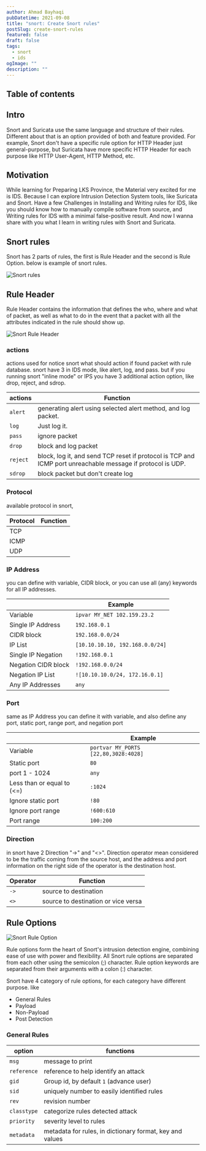 ```yaml
---
author: Ahmad Bayhaqi
pubDatetime: 2021-09-08
title: "snort: Create Snort rules"
postSlug: create-snort-rules
featured: false
draft: false
tags:
  - snort
  - ids
ogImage: ""
description: ""
---
```


## Table of contents

## Intro

Snort and Suricata use the same language and structure of their rules. Different
about that is an option provided of both and feature provided. For example, Snort
don't have a specific rule option for HTTP Header just general-purpose, but Suricata
have more specific HTTP Header for each purpose like HTTP User-Agent, HTTP Method,
etc.

## Motivation

While learning for Preparing LKS Province, the Material very excited for me is IDS.
Because I can explore Intrusion Detection System tools, like Suricata and Snort.
Have a few Challenges in Installing and Writing rules for IDS, like you should
know how to manually compile software from source, and Writing rules for IDS
with a minimal false-positive result. And now I wanna share with you what I learn
in writing rules with Snort and Suricata.

## Snort rules

Snort has 2 parts of rules, the first is Rule Header and the second is Rule Option. below is
example of snort rules.

![Snort rules](/assets/images/snort-rules.png)

## Rule Header

Rule Header contains the information that defines the who, where and what of packet, as well as what to do in the event that a packet with all the attributes indicated in the rule should show up.

![Snort Rule Header](/assets/images/rule-header-snort.png)

### actions

actions used for notice snort what should action if found packet with rule database.
snort have 3 in IDS mode, like alert, log, and pass. but if you running snort "inline mode" or IPS
you have 3 additional action option, like drop, reject, and sdrop.

| actions  | Function                                                                                                   |
| -------- | ---------------------------------------------------------------------------------------------------------- |
| `alert`  | generating alert using selected alert method, and log packet.                                              |
| `log`    | Just log it.                                                                                               |
| `pass`   | ignore packet                                                                                              |
| `drop`   | block and log packet                                                                                       |
| `reject` | block, log it, and send TCP reset if protocol is TCP and ICMP port unreachable message if protocol is UDP. |
| `sdrop`  | block packet but don't create log                                                                          |

### Protocol

available protocol in snort,

| Protocol | Function |
| -------- | -------- |
| TCP      |          |
| ICMP     |          |
| UDP      |          |

### IP Address

you can define with variable, CIDR block, or you can use all (any) keywords for
all IP addresses.

|                     | Example                         |
| ------------------- | ------------------------------- |
| Variable            | `ipvar MY_NET 102.159.23.2`     |
| Single IP Address   | `192.168.0.1`                   |
| CIDR block          | `192.168.0.0/24`                |
| IP List             | `[10.10.10.10, 192.168.0.0/24]` |
| Single IP Negation  | `!192.168.0.1`                  |
| Negation CIDR block | `!192.168.0.0/24`               |
| Negation IP List    | `![10.10.10.0/24, 172.16.0.1]`  |
| Any IP Addresses    | `any`                           |

### Port

same as IP Address you can define it with variable, and also define any port, static port, range port, and negation port

|                            | Example                              |
| -------------------------- | ------------------------------------ |
| Variable                   | `portvar MY_PORTS [22,80,3028:4028]` |
| Static port                | `80`                                 |
| port 1 - 1024              | `any`                                |
| Less than or equal to (<=) | `:1024`                              |
| Ignore static port         | `!80`                                |
| Ignore port range          | `!600:610`                           |
| Port range                 | `100:200`                            |

### Direction

in snort have 2 Direction "->" and "<>". Direction operator mean considered to be the traffic coming from the source host, and the address and port information on the right side of the operator is the destination host.

| Operator | Function                            |
| -------- | ----------------------------------- |
| `->`     | source to destination               |
| `<>`     | source to destination or vice versa |

## Rule Options

![Snort Rule Option](/assets/images/rule-option-snort.png)

Rule options form the heart of Snort's intrusion detection engine, combining ease of use with power and flexibility. All Snort rule options are separated from each other using the semicolon (;) character. Rule option keywords are separated from their arguments with a colon (:) character.

Snort have 4 category of rule options, for each category have different purpose. like

- General Rules
- Payload
- Non-Payload
- Post Detection

### General Rules

| option      | functions                                                |
| ----------- | -------------------------------------------------------- |
| `msg`       | message to print                                         |
| `reference` | reference to help identify an attack                     |
| `gid`       | Group id, by default `1` (advance user)                  |
| `sid`       | uniquely number to easily identified rules               |
| `rev`       | revision number                                          |
| `classtype` | categorize rules detected attack                         |
| `priority`  | severity level to rules                                  |
| `metadata`  | metadata for rules, in dictionary format, key and values |

